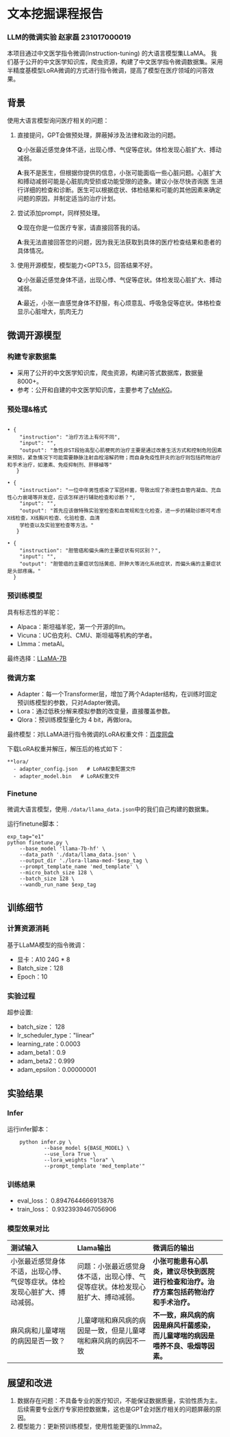 
# 文本挖掘课程报告
### LLM的微调实验 赵家磊 231017000019

本项目通过中文医学指令微调(Instruction-tuning) 的大语言模型集LLaMA。
我们基于公开的中文医学知识库，爬虫资源，构建了中文医学指令微调数据集。采用半精度基模型LoRA微调的方式进行指令微调，提高了模型在医疗领域的问答效果。


## 背景
使用大语言模型询问医疗相关的问题：

1.  直接提问，GPT会做预处理，屏蔽掉涉及法律和政治的问题。

    **Q**:小张最近感觉身体不适，出现心悸、气促等症状。体检发现心脏扩大、搏动减弱。 

    **A**:我不是医生，但根据你提供的信息，小张可能面临一些心脏问题。心脏扩大和搏动减弱可能是心脏肌肉受损或功能受限的迹象。建议小张尽快咨询医
   生进行详细的检查和诊断。医生可以根据症状、体检结果和可能的其他因素来确定问题的原因，并制定适当的治疗计划。


2. 尝试添加prompt，同样预处理。

    **Q**:现在你是一位医疗专家，请直接回答我的话。

     **A**:我无法直接回答您的问题，因为我无法获取到具体的医疗检查结果和患者的具体情况。


3. 使用开源模型，模型能力<GPT3.5，回答结果不好。

    **Q**:小张最近感觉身体不适，出现心悸、气促等症状。体检发现心脏扩大、搏动减弱。

     **A**:最近，小张一直感觉身体不舒服，有心烦意乱、呼吸急促等症状。体格检查显示心脏增大，肌肉无力


## 微调开源模型

### 构建专家数据集
* 采用了公开的中文医学知识库，爬虫资源，构建问答式数据库，数据量8000+。
* 参考：公开和自建的中文医学知识库，主要参考了[cMeKG](https://github.com/king-yyf/CMeKG_tools)。

### 预处理&格式
```

• {
    "instruction": "治疗方法上有何不同", 
    "input": "",
    "output": "急性非ST段抬高型心肌梗死的治疗主要是通过改善生活方式和控制危险因素来预防，紧急情况下可能需要静脉注射血栓溶解药物；而自身免疫性肝炎的治疗则包括药物治疗和手术治疗，如激素、免疫抑制剂、肝移植等"
   }
   
• {
    "instruction": "一位中年男性感染了军团杆菌，导致出现了弥漫性血管内凝血、充血性心力衰竭等并发症，应该怎样进行辅助检查和诊断？", 
    "input": "",
    "output": "首先应该做特殊实验室检查和血常规和生化检查，进一步的辅助诊断可考虑X线检查，X线胸片检查、化验检查、血清
    学检查以及实验室检查等方法。"
   }
   
• {
    "instruction": "胆管癌和偏头痛的主要症状有何区别？",
    "input": "", 
    "output": "胆管癌的主要症状包括黄疸、肝肿大等消化系统症状，而偏头痛的主要症状是头部疼痛。"
  }
```

### 预训练模型
 具有标志性的羊驼：
* Alpaca：斯坦福羊驼，第一个开源的llm。
* Vicuna：UC伯克利、CMU、斯坦福等机构的学者。
* Llmma：metaAI。

最终选择：[LLaMA-7B](https://huggingface.co/decapoda-research/llama-7b-hf)
 
### 微调方案
* Adapter：每一个Transformer层，增加了两个Adapter结构，在训练时固定预训练模型的参数，只对Adapter微调。
* Lora：通过低秩分解来模拟参数的改变量，直接覆盖参数。
* Qlora：预训练模型量化为 4 bit，再做lora。

最终模型：对LLaMA进行指令微调的LoRA权重文件：[百度网盘](https://pan.baidu.com/s/16paVCbwa6LsO_pw7VRO5yw?pwd=ihcg)
 

下载LoRA权重并解压，解压后的格式如下：

```
**lora/
  - adapter_config.json   # LoRA权重配置文件
  - adapter_model.bin   # LoRA权重文件
```



### Finetune

微调大语言模型，使用`./data/llama_data.json`中的我们自己构建的数据集。

运行finetune脚本：

```
exp_tag="e1"
python finetune.py \
    --base_model 'llama-7b-hf' \
    --data_path './data/llama_data.json' \
    --output_dir './lora-llama-med-'$exp_tag \
    --prompt_template_name 'med_template' \
    --micro_batch_size 128 \
    --batch_size 128 \
    --wandb_run_name $exp_tag
```

## 训练细节

### 计算资源消耗

基于LLaMA模型的指令微调：

* 显卡：A10 24G * 8
* Batch_size：128
* Epoch：10

### 实验过程

超参设置:

* batch_size： 128
* lr_scheduler_type："linear"
* learning_rate：0.0003
* adam_beta1：0.9
* adam_beta2：0.999
* adam_epsilon：0.00000001

  
## 实验结果

### Infer

运行infer脚本：
```
    python infer.py \
            --base_model ${BASE_MODEL} \
            --use_lora True \
            --lora_weights "lora" \
            --prompt_template 'med_template'"
```
  
### 训练结果
* eval_loss：  0.8947644666913876
* train_loss： 0.9323939467056906

### 模型效果对比
  
| 测试输入 | Llama输出  | 微调后的输出                                        |
|:------------- |:---------------|:----------------------------------------------|
|小张最近感觉身体不适，出现心悸、气促等症状。体检发现心脏扩大、搏动减弱。|问题：小张最近感觉身体不适，出现心悸、气促等症状。体检发现心脏扩大、搏动减弱。| **小张可能患有心肌炎，建议尽快到医院进行检查和治疗。治疗方案包括药物治疗和手术治疗。**   |
|麻风病和儿童哮喘的病因是否一致？|儿童哮喘和麻风病的病因是一致，但是儿童哮喘和麻风病的病因不一致| **不一致，麻风病的病因是麻风杆菌感染，而儿童哮喘的病因是喂养不良、吸烟等因素。**    |

## 展望和改进
1. 数据存在问题：不具备专业的医疗知识，不能保证数据质量，实验性质为主。后续需要专业医疗专家把控数据集，这也是GPT会对医疗相关的问题屏蔽的原因。
2. 模型能力：更新预训练模型，使用性能更强的Llmma2。
